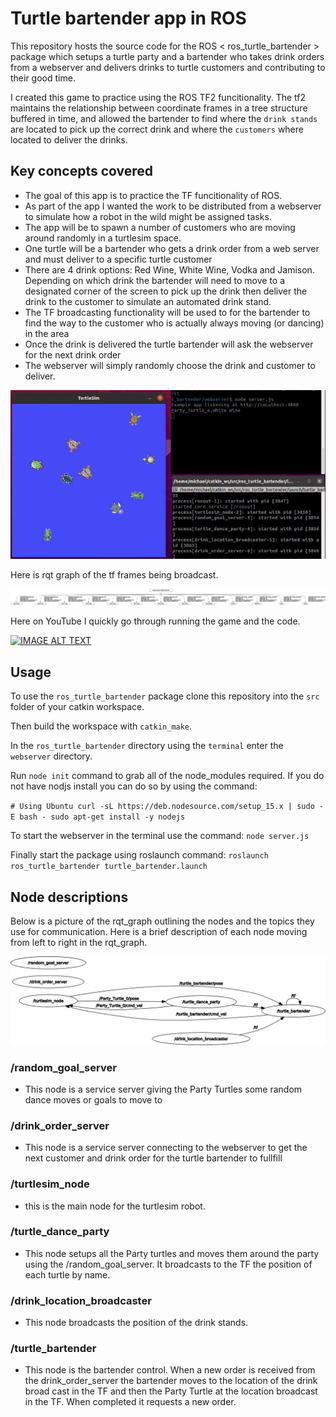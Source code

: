 # Turtle bartender app in ROS #

This repository hosts the source code for the ROS < ros_turtle_bartender > package which setups a turtle party and a bartender who takes drink orders from a webserver and delivers drinks to turtle customers and contributing to their good time.

I created this game to practice using the ROS TF2 funcitionality.  The tf2 maintains the relationship between coordinate frames in a tree structure buffered in time, and allowed the bartender to find where the `drink stands` are located to pick up the correct drink and where the `customers` where located to deliver the drinks.

## Key concepts covered ##
- The goal of this app is to practice the TF funcitionality of ROS.
- As part of the app I wanted the work to be distributed from a webserver to simulate how a robot in the wild might be assigned tasks.
- The app will be to spawn a number of customers who are moving around randomly in a turtlesim space.
- One turtle will be a bartender who gets a drink order from a web server and must deliver to a specific turtle customer
- There are 4 drink options: Red Wine, White Wine, Vodka and Jamison.  Depending on which drink the bartender will need to move to a designated corner of the screen to pick up the drink then deliver the drink to the customer to simulate an automated drink stand.
- The TF broadcasting functionality will be used to for the bartender to find the way to the customer who is actually always moving (or dancing) in the area
- Once the drink is delivered the turtle bartender will ask the webserver for the next drink order
- The webserver will simply randomly choose the drink and customer to deliver.


![image info](./pictures/turtle_bartender.gif)

Here is rqt graph of the tf frames being broadcast.

![image info](./pictures/tf2_frames.png)

Here on YouTube I quickly go through running the game and the code.

[![IMAGE ALT TEXT](http://img.youtube.com/vi/aTRwnKxRvXs/0.jpg)](https://youtu.be/aTRwnKxRvXs "Learning ROS through programming - Turtlesim Hide and Seek")

## Usage ## 

To use the `ros_turtle_bartender` package clone this repository into the `src` folder of your catkin workspace.

Then build the workspace with `catkin_make`.

In the `ros_turtle_bartender` directory using the `terminal` enter the `webserver` directory.

Run `node init` command to grab all of the node_modules required.  If you do not have nodjs install you can do so by using the command:

`# Using Ubuntu
curl -sL https://deb.nodesource.com/setup_15.x | sudo -E bash -
sudo apt-get install -y nodejs`

To start the webserver in the terminal use the command: `node server.js` 

Finally start the package using roslaunch command: `roslaunch ros_turtle_bartender turtle_bartender.launch`

## Node descriptions ##

Below is a picture of the rqt_graph outlining the nodes and the topics they use for communication.  Here is a brief description of each node moving from left to right in the rqt_graph.

![image info](./pictures/rosgraph.png)

### /random_goal_server ###
- This node is a service server giving the Party Turtles some random dance moves or goals to move to

### /drink_order_server ###
- This node is a service server connecting to the webserver to get the next customer and drink order for the turtle bartender to fullfill

### /turtlesim_node ###
- this is the main node for the turtlesim robot.

### /turtle_dance_party ###
- This node setups all the Party turtles and moves them around the party using the /random_goal_server.  It broadcasts to the TF the position of each turtle by name.

### /drink_location_broadcaster ###
- This node broadcasts the position of the drink stands.

### /turtle_bartender ###
- This node is the bartender control.  When a new order is received from the drink_order_server the bartender moves to the location of the drink broad cast in the TF and then the Party Turtle at the location broadcast in the TF.  When completed it requests a new order.
